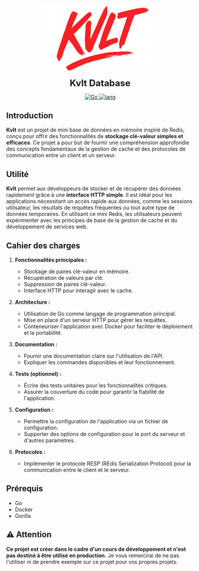 <p align="center">
  <img src="./docs/assets/logo.png" alt="logo" width="300" height="auto" />
</p>
<p align="center">
  <span style="font-size: 24px; font-weight: bold;">Kvlt Database</span>
</p>
<p align="center">
  <a href="#">
    <img src='https://img.shields.io/badge/lang-Go-00ADD8?logo=go&style=plastic' alt='Go' />
  </a>
  <a href="#">
    <img src="https://img.shields.io/badge/coverage-0%25-red?style=plastic" alt="lang">
  </a>
</p>

## Introduction

**Kvlt** est un projet de mini base de données en mémoire inspiré de Redis, conçu pour offrir des fonctionnalités de **stockage clé-valeur simples et efficaces**. Ce projet a pour but de fournir une compréhension approfondie des concepts fondamentaux de la gestion de cache et des protocoles de communication entre un client et un serveur.

## Utilité

**Kvlt** permet aux développeurs de stocker et de récupérer des données rapidement grâce à une **interface HTTP simple**. Il est idéal pour les applications nécessitant un accès rapide aux données, comme les sessions utilisateur, les résultats de requêtes fréquentes ou tout autre type de données temporaires. En utilisant ce mini Redis, les utilisateurs peuvent expérimenter avec les principes de base de la gestion de cache et du développement de services web.

## Cahier des charges

1. **Fonctionnalités principales :**
   - Stockage de paires clé-valeur en mémoire.
   - Récupération de valeurs par clé.
   - Suppression de paires clé-valeur.
   - Interface HTTP pour interagir avec le cache.

2. **Architecture :**
   - Utilisation de Go comme langage de programmation principal.
   - Mise en place d'un serveur HTTP pour gérer les requêtes.
   - Conteneuriser l'application avec Docker pour faciliter le déploiement et la portabilité.

3. **Documentation :**
   - Fournir une documentation claire sur l'utilisation de l'API.
   - Expliquer les commandes disponibles et leur fonctionnement.

4. **Tests (optionnel) :**
   - Écrire des tests unitaires pour les fonctionnalités critiques.
   - Assurer la couverture du code pour garantir la fiabilité de l'application.

5. **Configuration :**
   - Permettre la configuration de l'application via un fichier de configuration.
   - Supporter des options de configuration pour le port du serveur et d'autres paramètres.

6. **Protocoles :**
   - Implémenter le protocole RESP (REdis Serialization Protocol) pour la communication entre le client et le serveur.

## Prérequis

- Go
- Docker
- Gorilla

## :warning: Attention

**Ce projet est créer dans le cadre d'un cours de développement et n'est pas destiné à être utilisé en production.** Je vous remercirai de ne pas l'utiliser ni de prendre exemple sur ce projet pour vos propres projets.
